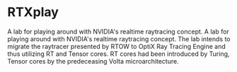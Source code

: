 # RTXplay
A lab for playing around with NVIDIA's realtime raytracing concept. A lab for playing around with NVIDIA's realtime raytracing concept. The lab intends to migrate the raytracer presented by RTOW to OptiX Ray Tracing Engine and thus utilizing RT and Tensor cores. RT cores had been introduced by Turing, Tensor cores by the predeceasing Volta microarchitecture.
